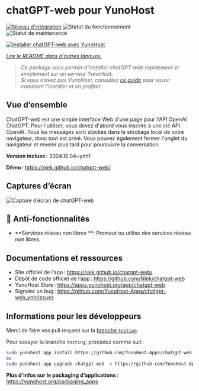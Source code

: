 <!--
Nota bene : ce README est automatiquement généré par <https://github.com/YunoHost/apps/tree/master/tools/readme_generator>
Il NE doit PAS être modifié à la main.
-->

# chatGPT-web pour YunoHost

[![Niveau d’intégration](https://dash.yunohost.org/integration/chatgpt-web.svg)](https://ci-apps.yunohost.org/ci/apps/chatgpt-web/) ![Statut du fonctionnement](https://ci-apps.yunohost.org/ci/badges/chatgpt-web.status.svg) ![Statut de maintenance](https://ci-apps.yunohost.org/ci/badges/chatgpt-web.maintain.svg)

[![Installer chatGPT-web avec YunoHost](https://install-app.yunohost.org/install-with-yunohost.svg)](https://install-app.yunohost.org/?app=chatgpt-web)

*[Lire le README dans d'autres langues.](./ALL_README.md)*

> *Ce package vous permet d’installer chatGPT-web rapidement et simplement sur un serveur YunoHost.*  
> *Si vous n’avez pas YunoHost, consultez [ce guide](https://yunohost.org/install) pour savoir comment l’installer et en profiter.*

## Vue d’ensemble

ChatGPT-web est une simple interface Web d'une page pour l'API OpenAI ChatGPT. Pour l'utiliser, vous devez d'abord vous inscrire à une clé API OpenAI. Tous les messages sont stockés dans le stockage local de votre navigateur, donc tout est privé. Vous pouvez également fermer l'onglet du navigateur et revenir plus tard pour poursuivre la conversation.

**Version incluse :** 2024.10.04~ynh1

**Démo :** <https://niek.github.io/chatgpt-web/>

## Captures d’écran

![Capture d’écran de chatGPT-web](./doc/screenshots/screenshot.png)

## :red_circle: Anti-fonctionnalités

- **Services réseau non libres **: Promeut ou utilise des services réseau non libres.

## Documentations et ressources

- Site officiel de l’app : <https://niek.github.io/chatgpt-web/>
- Dépôt de code officiel de l’app : <https://github.com/Niek/chatgpt-web>
- YunoHost Store : <https://apps.yunohost.org/app/chatgpt-web>
- Signaler un bug : <https://github.com/YunoHost-Apps/chatgpt-web_ynh/issues>

## Informations pour les développeurs

Merci de faire vos pull request sur la [branche `testing`](https://github.com/YunoHost-Apps/chatgpt-web_ynh/tree/testing).

Pour essayer la branche `testing`, procédez comme suit :

```bash
sudo yunohost app install https://github.com/YunoHost-Apps/chatgpt-web_ynh/tree/testing --debug
ou
sudo yunohost app upgrade chatgpt-web -u https://github.com/YunoHost-Apps/chatgpt-web_ynh/tree/testing --debug
```

**Plus d’infos sur le packaging d’applications :** <https://yunohost.org/packaging_apps>

